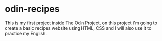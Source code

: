 # odin-recipes

This is my first project inside The Odin Project, on this project i'm going to create a basic recipes website using HTML, CSS and I will also use it to practice my English.